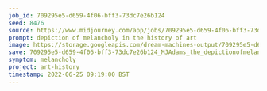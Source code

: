 ```yaml
---
job_id: 709295e5-d659-4f06-bff3-73dc7e26b124
seed: 8476
source: https://www.midjourney.com/app/jobs/709295e5-d659-4f06-bff3-73dc7e26b124/
prompt: depiction of melancholy in the history of art
image: https://storage.googleapis.com/dream-machines-output/709295e5-d659-4f06-bff3-73dc7e26b124/0_0.png
save: 709295e5-d659-4f06-bff3-73dc7e26b124_MJAdams_the_depictionofmelancholyinthehistoryofart
symptom: melancholy
project: art-history
timestamp: 2022-06-25 09:19:00 BST
---
```

